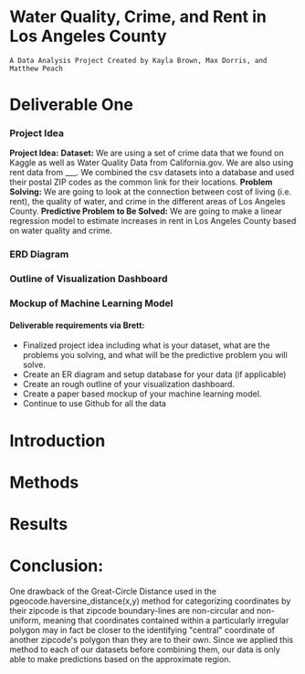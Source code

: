 # Water Quality, Crime, and Rent in Los Angeles County

    A Data Analysis Project Created by Kayla Brown, Max Dorris, and Matthew Peach

# Deliverable One
### Project Idea
**Project Idea:**
**Dataset:** We are using a set of crime data that we found on Kaggle as well as Water Quality Data from California.gov.  We are also using rent data from ___.  We combined the csv datasets into a database and used their postal ZIP codes as the common link for their locations.
**Problem Solving:** We are going to look at the connection between cost of living (i.e. rent), the quality of water, and crime in the different areas of Los Angeles County.
**Predictive Problem to Be Solved:** We are going to make a linear regression model to estimate increases in rent in Los Angeles County based on water quality and crime.

### ERD Diagram

### Outline of Visualization Dashboard

### Mockup of Machine Learning Model


#### Deliverable requirements via Brett:
- Finalized project idea including what is your dataset, what are the problems you solving, and what will be the predictive problem you will solve.
- Create an ER diagram and setup database for your data (if applicable)
- Create an rough outline of your visualization dashboard.
- Create a paper based mockup of your machine learning model.
- Continue to use Github for all the data


# Introduction

# Methods

# Results

# Conclusion:

One drawback of the Great-Circle Distance used in the pgeocode.haversine_distance(x,y) method for categorizing coordinates by their zipcode is that zipcode boundary-lines are non-circular and non-uniform, meaning that coordinates contained within a particularly irregular polygon may in fact be closer to the identifying "central" coordinate of another zipcode's polygon than they are to their own. Since we applied this method to each of our datasets before combining them, our data is only able to make predictions based on the approximate region.

